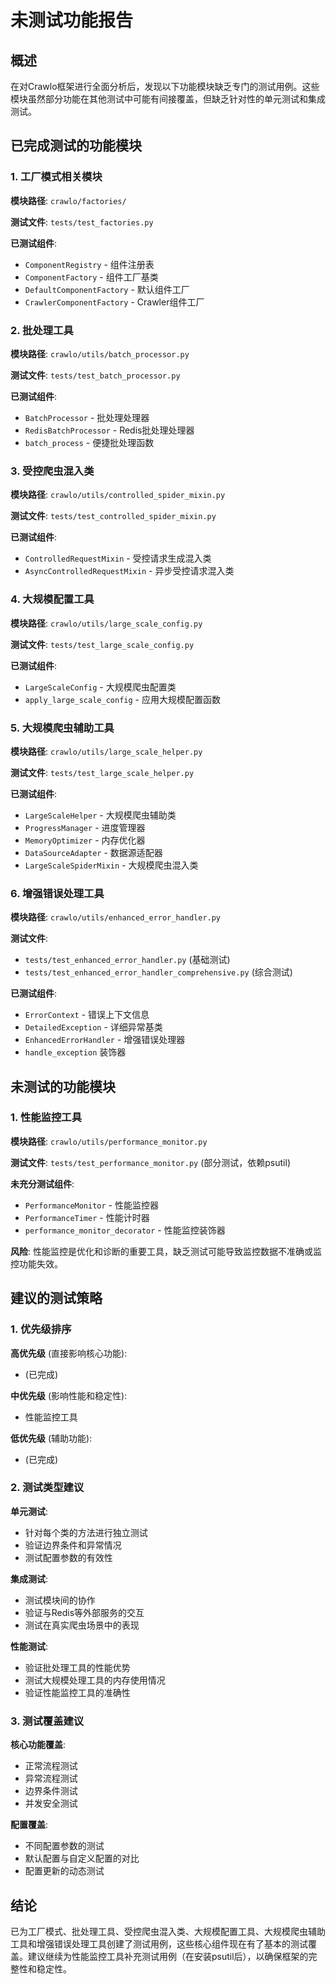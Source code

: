 # 未测试功能报告

## 概述

在对Crawlo框架进行全面分析后，发现以下功能模块缺乏专门的测试用例。这些模块虽然部分功能在其他测试中可能有间接覆盖，但缺乏针对性的单元测试和集成测试。

## 已完成测试的功能模块

### 1. 工厂模式相关模块

**模块路径**: `crawlo/factories/`

**测试文件**: `tests/test_factories.py`

**已测试组件**:
- `ComponentRegistry` - 组件注册表
- `ComponentFactory` - 组件工厂基类
- `DefaultComponentFactory` - 默认组件工厂
- `CrawlerComponentFactory` - Crawler组件工厂

### 2. 批处理工具

**模块路径**: `crawlo/utils/batch_processor.py`

**测试文件**: `tests/test_batch_processor.py`

**已测试组件**:
- `BatchProcessor` - 批处理处理器
- `RedisBatchProcessor` - Redis批处理处理器
- `batch_process` - 便捷批处理函数

### 3. 受控爬虫混入类

**模块路径**: `crawlo/utils/controlled_spider_mixin.py`

**测试文件**: `tests/test_controlled_spider_mixin.py`

**已测试组件**:
- `ControlledRequestMixin` - 受控请求生成混入类
- `AsyncControlledRequestMixin` - 异步受控请求混入类

### 4. 大规模配置工具

**模块路径**: `crawlo/utils/large_scale_config.py`

**测试文件**: `tests/test_large_scale_config.py`

**已测试组件**:
- `LargeScaleConfig` - 大规模爬虫配置类
- `apply_large_scale_config` - 应用大规模配置函数

### 5. 大规模爬虫辅助工具

**模块路径**: `crawlo/utils/large_scale_helper.py`

**测试文件**: `tests/test_large_scale_helper.py`

**已测试组件**:
- `LargeScaleHelper` - 大规模爬虫辅助类
- `ProgressManager` - 进度管理器
- `MemoryOptimizer` - 内存优化器
- `DataSourceAdapter` - 数据源适配器
- `LargeScaleSpiderMixin` - 大规模爬虫混入类

### 6. 增强错误处理工具

**模块路径**: `crawlo/utils/enhanced_error_handler.py`

**测试文件**: 
- `tests/test_enhanced_error_handler.py` (基础测试)
- `tests/test_enhanced_error_handler_comprehensive.py` (综合测试)

**已测试组件**:
- `ErrorContext` - 错误上下文信息
- `DetailedException` - 详细异常基类
- `EnhancedErrorHandler` - 增强错误处理器
- `handle_exception` 装饰器

## 未测试的功能模块

### 1. 性能监控工具

**模块路径**: `crawlo/utils/performance_monitor.py`

**测试文件**: `tests/test_performance_monitor.py` (部分测试，依赖psutil)

**未充分测试组件**:
- `PerformanceMonitor` - 性能监控器
- `PerformanceTimer` - 性能计时器
- `performance_monitor_decorator` - 性能监控装饰器

**风险**: 性能监控是优化和诊断的重要工具，缺乏测试可能导致监控数据不准确或监控功能失效。

## 建议的测试策略

### 1. 优先级排序

**高优先级** (直接影响核心功能):
- (已完成)

**中优先级** (影响性能和稳定性):
- 性能监控工具

**低优先级** (辅助功能):
- (已完成)

### 2. 测试类型建议

**单元测试**:
- 针对每个类的方法进行独立测试
- 验证边界条件和异常情况
- 测试配置参数的有效性

**集成测试**:
- 测试模块间的协作
- 验证与Redis等外部服务的交互
- 测试在真实爬虫场景中的表现

**性能测试**:
- 验证批处理工具的性能优势
- 测试大规模处理工具的内存使用情况
- 验证性能监控工具的准确性

### 3. 测试覆盖建议

**核心功能覆盖**:
- 正常流程测试
- 异常流程测试
- 边界条件测试
- 并发安全测试

**配置覆盖**:
- 不同配置参数的测试
- 默认配置与自定义配置的对比
- 配置更新的动态测试

## 结论

已为工厂模式、批处理工具、受控爬虫混入类、大规模配置工具、大规模爬虫辅助工具和增强错误处理工具创建了测试用例，这些核心组件现在有了基本的测试覆盖。建议继续为性能监控工具补充测试用例（在安装psutil后），以确保框架的完整性和稳定性。